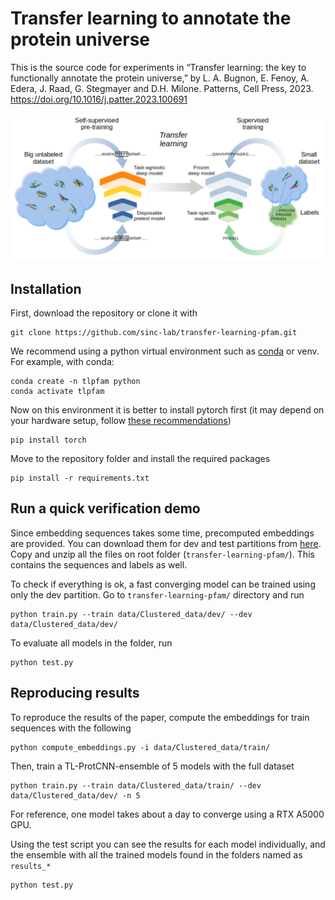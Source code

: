 # Transfer learning to annotate the protein universe
This is the source code for experiments in “Transfer learning: the key to functionally annotate the protein universe,” by L. A. Bugnon, E. Fenoy, A. Edera, J. Raad, G. Stegmayer and D.H. Milone. Patterns, Cell Press, 2023. https://doi.org/10.1016/j.patter.2023.100691

![Transfer learning on functional prediction](transfer-learning.png)

## Installation

First, download the repository or clone it with 

	git clone https://github.com/sinc-lab/transfer-learning-pfam.git

We recommend using a python virtual environment such as [conda](https://docs.conda.io/en/latest/miniconda.html) or venv. For example, with conda:

	conda create -n tlpfam python
	conda activate tlpfam

Now on this environment it is better to install pytorch first (it may depend on your hardware setup, follow [these recommendations](https://pytorch.org/get-started/locally/))

    pip install torch

Move to the repository folder and install the required packages
    
    pip install -r requirements.txt


## Run a quick verification demo

Since embedding sequences takes some time, precomputed embeddings are provided. You can download them  for dev and test partitions from [here](https://drive.google.com/drive/folders/1M3tDoyA04k6Ucnhq3b-0MLJdAuhg4LZX). Copy and unzip all the files on root folder (`transfer-learning-pfam/`). This contains the sequences and labels as well. 

To check if everything is ok, a fast converging model can be trained using only the dev partition. Go to `transfer-learning-pfam/` directory and run

    python train.py --train data/Clustered_data/dev/ --dev data/Clustered_data/dev/

To evaluate all models in the folder, run

    python test.py


## Reproducing results

To reproduce the results of the paper, compute the embeddings for train sequences with the following

    python compute_embeddings.py -i data/Clustered_data/train/

Then, train a TL-ProtCNN-ensemble of 5 models with the full dataset

    python train.py --train data/Clustered_data/train/ --dev data/Clustered_data/dev/ -n 5

For reference, one model takes about a day to converge using a RTX A5000 GPU.

Using the test script you can see the results for each model individually, and the ensemble with all the trained models found in the folders named as `results_*` 

    python test.py
